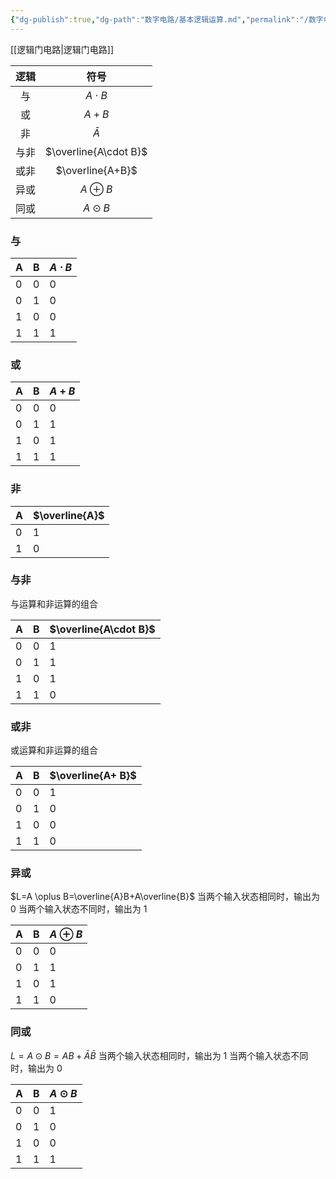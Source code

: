```yaml
---
{"dg-publish":true,"dg-path":"数字电路/基本逻辑运算.md","permalink":"/数字电路/基本逻辑运算/","dgPassFrontmatter":true,"noteIcon":"","created":"2024-05-02T15:10:51.853+08:00","updated":"2024-05-02T16:20:39.573+08:00"}
---
```


[[逻辑门电路\|逻辑门电路]]

| 逻辑  |          符号           |
| :-: | :-------------------: |
|  与  |      $A\cdot B$       |
|  或  |         $A+B$         |
|  非  |       $\bar{A}$       |
| 与非  | $\overline{A\cdot B}$ |
| 或非  |   $\overline{A+B}$    |
| 异或  |      $A\oplus B$      |
| 同或  |      $A\odot B$       |

### 与

| A   | B   | $A\cdot B$ |
| --- | --- | ---------- |
| 0   | 0   | 0          |
| 0   | 1   | 0          |
| 1   | 0   | 0          |
| 1   | 1   | 1          |
### 或
| A   | B   | $A+B$ |
| --- | --- | ----- |
| 0   | 0   | 0     |
| 0   | 1   | 1     |
| 1   | 0   | 1     |
| 1   | 1   | 1     |
### 非
| A   | $\overline{A}$ |
| --- | -------------- |
| 0   | 1              |
| 1   | 0              |
### 与非
与运算和非运算的组合

| A   | B   | $\overline{A\cdot B}$ |
| --- | --- | --------------------- |
| 0   | 0   | 1                     |
| 0   | 1   | 1                     |
| 1   | 0   | 1                     |
| 1   | 1   | 0                     |
### 或非
或运算和非运算的组合

| A   | B   | $\overline{A+ B}$ |
| --- | --- | ----------------- |
| 0   | 0   | 1                 |
| 0   | 1   | 0                 |
| 1   | 0   | 0                 |
| 1   | 1   | 0                 |
### 异或
$L=A \oplus B=\overline{A}B+A\overline{B}$
当两个输入状态相同时，输出为 0
当两个输入状态不同时，输出为 1

| A   | B   | $A\oplus B$ |
| --- | --- | ----------- |
| 0   | 0   | 0           |
| 0   | 1   | 1           |
| 1   | 0   | 1           |
| 1   | 1   | 0           |
### 同或
$L=A \odot B=AB+\bar{A}\bar{B}$
当两个输入状态相同时，输出为 1
当两个输入状态不同时，输出为 0

| A   | B   | $A\odot B$ |
| --- | --- | ---------- |
| 0   | 0   | 1          |
| 0   | 1   | 0          |
| 1   | 0   | 0          |
| 1   | 1   | 1          |
